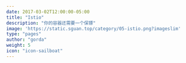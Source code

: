 ```yaml
---
date: 2017-03-02T12:00:00-05:00
title: "Istio"
description: "你的容器还需要一个保镖"
image: 'https://static.sguan.top/category/05-istio.png?imageslim'
type: "pages"
author: "gorda"
weight: 5
icon: "icon-sailboat"
---
```

